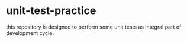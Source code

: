 # unit-test-practice
this repository is designed to perform some unit tests as integral part of development cycle.
